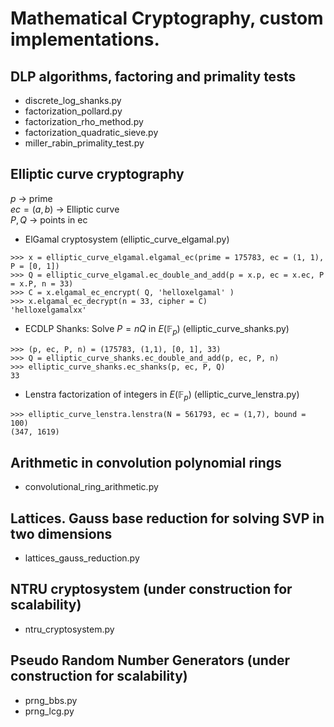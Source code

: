 # Mathematical Cryptography, custom implementations.
 
## DLP algorithms, factoring and primality tests
- discrete_log_shanks.py  
- factorization_pollard.py  
- factorization_rho_method.py  
- factorization_quadratic_sieve.py  
- miller_rabin_primality_test.py

## Elliptic curve cryptography
$p$ $\rightarrow$ prime  
$ec = (a,b)$ $\rightarrow$ Elliptic curve  
$P, Q$ $\rightarrow$ points in ec  

- ElGamal cryptosystem (elliptic_curve_elgamal.py) 
```
>>> x = elliptic_curve_elgamal.elgamal_ec(prime = 175783, ec = (1, 1), P = [0, 1])
>>> Q = elliptic_curve_elgamal.ec_double_and_add(p = x.p, ec = x.ec, P = x.P, n = 33)
>>> C = x.elgamal_ec_encrypt( Q, 'helloxelgamal' )
>>> x.elgamal_ec_decrypt(n = 33, cipher = C)
'helloxelgamalxx'
```
- ECDLP Shanks: Solve $P = nQ$ in $E(\mathbb F_p)$ (elliptic_curve_shanks.py)  

```
>>> (p, ec, P, n) = (175783, (1,1), [0, 1], 33)
>>> Q = elliptic_curve_shanks.ec_double_and_add(p, ec, P, n)
>>> elliptic_curve_shanks.ec_shanks(p, ec, P, Q)
33
```
- Lenstra factorization of integers in $E(\mathbb F_p)$ (elliptic_curve_lenstra.py)
```
>>> elliptic_curve_lenstra.lenstra(N = 561793, ec = (1,7), bound = 100)
(347, 1619)
```

## Arithmetic in convolution polynomial rings
- convolutional_ring_arithmetic.py

## Lattices. Gauss base reduction for solving SVP in two dimensions
-  lattices_gauss_reduction.py

## NTRU cryptosystem (under construction for scalability)
- ntru_cryptosystem.py

## Pseudo Random Number Generators (under construction for scalability)
- prng_bbs.py  
- prng_lcg.py  
